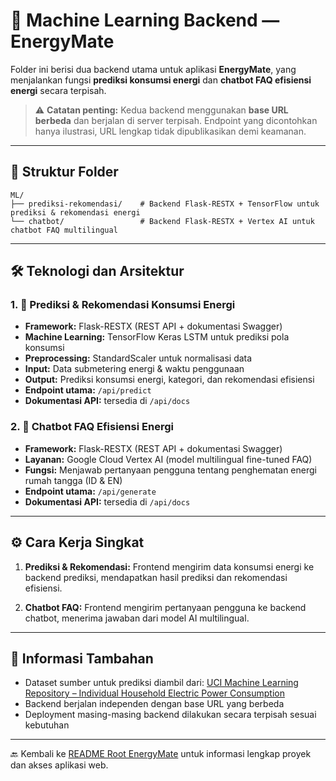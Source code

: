 # 🤖 Machine Learning Backend — EnergyMate

Folder ini berisi dua backend utama untuk aplikasi **EnergyMate**, yang menjalankan fungsi **prediksi konsumsi energi** dan **chatbot FAQ efisiensi energi** secara terpisah.

> ⚠️ **Catatan penting:**
> Kedua backend menggunakan **base URL berbeda** dan berjalan di server terpisah. Endpoint yang dicontohkan hanya ilustrasi, URL lengkap tidak dipublikasikan demi keamanan.

---

## 📂 Struktur Folder

```
ML/
├── prediksi-rekomendasi/    # Backend Flask-RESTX + TensorFlow untuk prediksi & rekomendasi energi
└── chatbot/                 # Backend Flask-RESTX + Vertex AI untuk chatbot FAQ multilingual
```

---

## 🛠️ Teknologi dan Arsitektur

### 1. 🔮 Prediksi & Rekomendasi Konsumsi Energi

* **Framework:** Flask-RESTX (REST API + dokumentasi Swagger)
* **Machine Learning:** TensorFlow Keras LSTM untuk prediksi pola konsumsi
* **Preprocessing:** StandardScaler untuk normalisasi data
* **Input:** Data submetering energi & waktu penggunaan
* **Output:** Prediksi konsumsi energi, kategori, dan rekomendasi efisiensi
* **Endpoint utama:** `/api/predict`
* **Dokumentasi API:** tersedia di `/api/docs`

### 2. 🤖 Chatbot FAQ Efisiensi Energi

* **Framework:** Flask-RESTX (REST API + dokumentasi Swagger)
* **Layanan:** Google Cloud Vertex AI (model multilingual fine-tuned FAQ)
* **Fungsi:** Menjawab pertanyaan pengguna tentang penghematan energi rumah tangga (ID & EN)
* **Endpoint utama:** `/api/generate`
* **Dokumentasi API:** tersedia di `/api/docs`

---

## ⚙️ Cara Kerja Singkat

1. **Prediksi & Rekomendasi:**
   Frontend mengirim data konsumsi energi ke backend prediksi, mendapatkan hasil prediksi dan rekomendasi efisiensi.

2. **Chatbot FAQ:**
   Frontend mengirim pertanyaan pengguna ke backend chatbot, menerima jawaban dari model AI multilingual.

---

## 📌 Informasi Tambahan

* Dataset sumber untuk prediksi diambil dari: [UCI Machine Learning Repository – Individual Household Electric Power Consumption](https://archive.ics.uci.edu/dataset/235/individual+household+electric+power+consumption)
* Backend berjalan independen dengan base URL yang berbeda
* Deployment masing-masing backend dilakukan secara terpisah sesuai kebutuhan

---

🔙 Kembali ke [README Root EnergyMate](../README.md) untuk informasi lengkap proyek dan akses aplikasi web.

